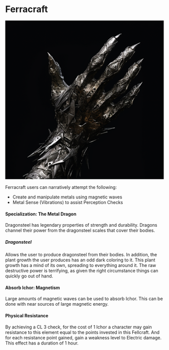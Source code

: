 # Ferracraft

![img](Ferracraft.png)

Ferracraft users can narratively attempt the following:

- Create and manipulate metals using magnetic waves
- Metal Sense (Vibrations) to assist Perception Checks

#### Specialization: The Metal Dragon

Dragonsteel has legendary properties of strength and durability. Dragons channel their power from the dragonsteel scales that cover their bodies.

##### Dragonsteel

Allows the user to produce dragonsteel from their bodies. In addition, the plant growth the user produces has an odd dark coloring to it. This plant growth has a mind of its own, spreading to everything around it. The raw destructive power is terrifying, as given the right circumstance things can quickly go out of hand.

#### Absorb Ichor: Magnetism

Large amounts of magnetic waves can be used to absorb Ichor. This can be done with near sources of large magnetic energy.

#### Physical Resistance

By achieving a CL 3 check, for the cost of 1 Ichor a character may gain resistance to this element equal to the points invested in this Fellcraft. And for each resistance point gained, gain a weakness level to Electric damage. This effect has a duration of 1 hour.
